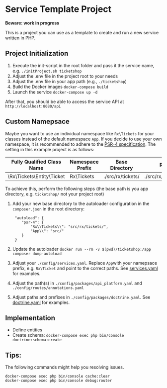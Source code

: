 # Service Template Project

**Beware: work in progress**

This is a project you can use as a template to create and run a new service written in PHP.

## Project Initialization

1. Execute the init-script in the root folder and pass it the service name, e.g. `./initProject.sh ticketshop`
2. Adjust the .env file in the project root to your needs
3. Adjust the .env file in your app path (e.g., `./ticketshop`) 
4. Build the Docker images `docker-compose build`
5. Launch the service `docker-compose up -d`
    
After that, you should be able to access the service API at `http://localhost:8080/api`

## Custom Namepsace

Maybe you want to use an individual namespace like `Rx\Tickets` for your classes instead of the default namespace `App`. 
If you decide to use your own namespace, it is recommended to adhere to the [PSR-4 specification](https://www.php-fig.org/psr/psr-4/). 
The setting in this example project is as follows:

| Fully Qualified Class Name    | Namespace Prefix   | Base Directory           | Resulting File Path
| ----------------------------- |--------------------|--------------------------|-------------------------------------------
| \Rx\Tickets\Entity\Ticket     | Rx\Tickets         | ./src/rx/tickets/        | ./src/rx/tickets/Entity/Ticket.php

To achieve this, perform the following steps (the base path is you app directory, e.g. `ticketshop/` not your project root)
1. Add your new base directory to the autoloader configuration in the `composer.json` in the root directory:

        "autoload": {
           "psr-4": {
               "Rx\\Tickets\\": "src/rx/tickets/", 
               "App\\": "src/"
           }
        }
2. Update the autoloader `docker run --rm -v $(pwd)/ticketshop:/app composer dump-autoload`
3. Adjust your `./config/services.yaml`. Replace `App`with your namepsace prefix, e.g. `Rx\Ticket` and point to the correct paths. 
   See [services.yaml](./ticketshop/config/services.yaml) for examples.
4. Adjust the path(s) in `./config/packages/api_platform.yaml` and `./config/routes/annotations.yaml`
5. Adjust paths and prefixes in `./config/packages/doctrine.yaml`. See [doctrine.yaml](ticketshop/config/packages/doctrine.yaml) for examples.

## Implementation

- Define entities
- Create schema: `docker-compose exec php bin/console doctrine:schema:create`

## Tips:

The following commands might help you resolving issues.
    
    docker-compose exec php bin/console cache:clear
    docker-compose exec php bin/console debug:router
